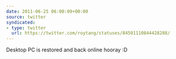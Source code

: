 ```yaml
---
date: 2011-06-25 06:00:09+00:00
source: twitter
syndicated:
- type: twitter
  url: https://twitter.com/roytang/statuses/84501110844428288/
---
```


Desktop PC is restored and back online hooray :D